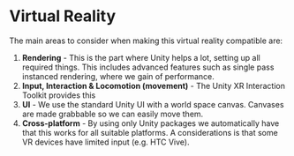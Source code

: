 # Virtual Reality

The main areas to consider when making this virtual reality compatible are:

1. **Rendering** - This is the part where Unity helps a lot, setting up all required things. This includes advanced features such as single pass instanced rendering, where we gain of performance.
1. **Input, Interaction & Locomotion (movement)** - The Unity XR Interaction Toolkit provides this
1. **UI** - We use the standard Unity UI with a world space canvas. Canvases are made grabbable so we can easily move them.
1. **Cross-platform** - By using only Unity packages we automatically have that this works for all suitable platforms. A considerations is that some VR devices have limited input (e.g. HTC Vive).